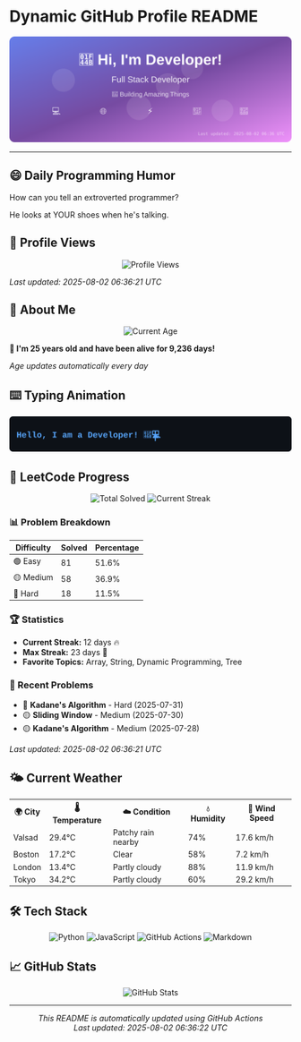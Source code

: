 # Dynamic GitHub Profile README

<!-- HEADER-START -->
<p align="center">
    <img src="./assets/header.svg" alt="Profile Header" />
</p>

---

<!-- HEADER-END -->

<!-- QUOTES-START -->
## 😄 Daily Programming Humor

How can you tell an extroverted programmer?

He looks at YOUR shoes when he's talking.

<!-- QUOTES-END -->

<!-- VISITOR-COUNTER-START -->
## 👀 Profile Views

<p align="center">
    <img src="https://img.shields.io/badge/Profile%20Views-291-blue?style=for-the-badge&logo=eye&logoColor=white" alt="Profile Views">
</p>

*Last updated: 2025-08-02 06:36:21 UTC*

<!-- VISITOR-COUNTER-END -->

<!-- AGE-START -->
## 🎂 About Me

<p align="center">
    <img src="https://img.shields.io/badge/Age-25%20years%203%20months%2014%20days-brightgreen?style=for-the-badge&logo=calendar&logoColor=white" alt="Current Age">
</p>

**🌟 I'm 25 years old and have been alive for 9,236 days!**

*Age updates automatically every day*

<!-- AGE-END -->

<!-- TYPING-ANIMATION-START -->
## ⌨️ Typing Animation

<p align="center">
    <img src="./assets/typing_animation.svg" alt="Typing Animation" />
</p>

<!-- TYPING-ANIMATION-END -->

<!-- LEETCODE-START -->
## 🧩 LeetCode Progress

<p align="center">
    <img src="https://img.shields.io/badge/Total%20Solved-157-brightgreen?style=for-the-badge&logo=leetcode&logoColor=white" alt="Total Solved">
    <img src="https://img.shields.io/badge/Current%20Streak-12%20days-orange?style=for-the-badge&logo=fire&logoColor=white" alt="Current Streak">
</p>

### 📊 Problem Breakdown

| Difficulty | Solved | Percentage |
|------------|--------|------------|
| 🟢 Easy | 81 | 51.6% |
| 🟡 Medium | 58 | 36.9% |
| 🔴 Hard | 18 | 11.5% |

### 🏆 Statistics
- **Current Streak:** 12 days 🔥
- **Max Streak:** 23 days 🏅
- **Favorite Topics:** Array, String, Dynamic Programming, Tree

### 📝 Recent Problems
- 🔴 **Kadane's Algorithm** - Hard (2025-07-31)
- 🟡 **Sliding Window** - Medium (2025-07-30)
- 🟡 **Kadane's Algorithm** - Medium (2025-07-28)

*Last updated: 2025-08-02 06:36:21 UTC*

<!-- LEETCODE-END -->

<!-- WEATHER-START -->
## 🌤️ Current Weather

<table>
<tr>
    <th>🌍 City</th>
    <th>🌡️ Temperature</th>
    <th>☁️ Condition</th>
    <th>💧 Humidity</th>
    <th>💨 Wind Speed</th>
</tr>
<tr>
    <td>Valsad</td>
    <td>29.4°C</td>
    <td>Patchy rain nearby</td>
    <td>74%</td>
    <td>17.6 km/h</td>
</tr>
<tr>
    <td>Boston</td>
    <td>17.2°C</td>
    <td>Clear</td>
    <td>58%</td>
    <td>7.2 km/h</td>
</tr>
<tr>
    <td>London</td>
    <td>13.4°C</td>
    <td>Partly cloudy</td>
    <td>88%</td>
    <td>11.9 km/h</td>
</tr>
<tr>
    <td>Tokyo</td>
    <td>34.2°C</td>
    <td>Partly cloudy</td>
    <td>60%</td>
    <td>29.2 km/h</td>
</tr>
</table>
<!-- WEATHER-END -->

## 🛠️ Tech Stack

<p align="center">
    <img src="https://img.shields.io/badge/Python-3776AB?style=for-the-badge&logo=python&logoColor=white" alt="Python">
    <img src="https://img.shields.io/badge/JavaScript-F7DF1E?style=for-the-badge&logo=javascript&logoColor=black" alt="JavaScript">
    <img src="https://img.shields.io/badge/GitHub%20Actions-2088FF?style=for-the-badge&logo=github-actions&logoColor=white" alt="GitHub Actions">
    <img src="https://img.shields.io/badge/Markdown-000000?style=for-the-badge&logo=markdown&logoColor=white" alt="Markdown">
</p>

## 📈 GitHub Stats

<p align="center">
    <img src="https://github-readme-stats.vercel.app/api?username=ambicuity&show_icons=true&theme=radical" alt="GitHub Stats">
</p>

---

<p align="center">
    <i>This README is automatically updated using GitHub Actions</i><br>
    <i>Last updated: 2025-08-02 06:36:22 UTC</i>
</p>

